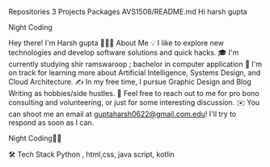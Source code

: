 
Repositories 3
Projects
Packages
AVS1508/README.md
Hi harsh gupta

Night Coding

Hey there! I'm Harsh gupta
👨🏻‍💻  About Me
💡  I like to explore new technologies and develop software solutions and quick hacks.
🎓  I'm currently studying shir ramswaroop ; bachelor in computer application
🌱  I'm on track for learning more about Artificial Intelligence, Systems Design, and Cloud Architecture.
✍️  In my free time, I pursue Graphic Design and Blog Writing as hobbies/side hustles.
💬  Feel free to reach out to me for pro bono consulting and volunteering, or just for some interesting discussion.
✉️  You can shoot me an email at guptaharsh0622@gmail.com.edu! I'll try to respond as soon as I can.

Night Coding👍🏼

🛠  Tech Stack
Python , html,css, java script, kotlin

